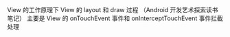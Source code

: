 

View 的工作原理下 View 的 layout 和 draw 过程 （Android 开发艺术探索读书笔记）
主要是 View 的 onTouchEvent 事件和 onInterceptTouchEvent 事件拦截处理